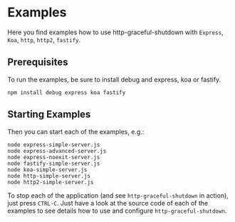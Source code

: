 # Examples


Here you find examples how to use http-graceful-shutdown with `Express`, `Koa`, `http`, `http2`, `fastify`.

## Prerequisites

To run the examples, be sure to install debug and express, koa or fastify.

```
npm install debug express koa fastify
```

## Starting Examples

Then you can start each of the examples, e.g.:

```
node express-simple-server.js
node express-advanced-server.js
node express-noexit-server.js
node fastify-simple-server.js
node koa-simple-server.js
node http-simple-server.js
node http2-simple-server.js
```

To stop each of the application (and see `http-graceful-shutdown` in action), just press `CTRL-C`. Just have a look at the source code of each of the examples to see details how to use and configure `http-graceful-shutdown`.
